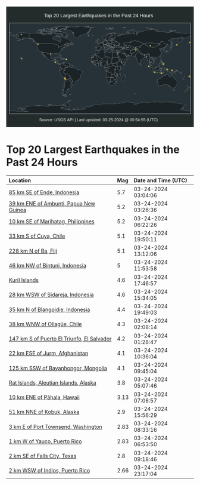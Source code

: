 ![Map](./map.png)

# Top 20 Largest Earthquakes in the Past 24 Hours

| Location | Mag | Date and Time (UTC) |
|:---|:---|:---|
| [85 km SE of Ende, Indonesia](https://earthquake.usgs.gov/earthquakes/eventpage/us6000mkvx) | 5.7 | 03-24-2024 03:04:06 |
| [39 km ENE of Ambunti, Papua New Guinea](https://earthquake.usgs.gov/earthquakes/eventpage/us6000mkwv) | 5.2 | 03-24-2024 03:26:36 |
| [10 km SE of Marihatag, Philippines](https://earthquake.usgs.gov/earthquakes/eventpage/us6000mkxk) | 5.2 | 03-24-2024 06:22:26 |
| [33 km S of Cuya, Chile](https://earthquake.usgs.gov/earthquakes/eventpage/us6000mkzs) | 5.1 | 03-24-2024 19:50:11 |
| [228 km N of Ba, Fiji](https://earthquake.usgs.gov/earthquakes/eventpage/us6000mkyw) | 5.1 | 03-24-2024 13:12:06 |
| [46 km NW of Bintuni, Indonesia](https://earthquake.usgs.gov/earthquakes/eventpage/us6000mkyp) | 5 | 03-24-2024 11:53:58 |
| [Kuril Islands](https://earthquake.usgs.gov/earthquakes/eventpage/us6000mkzm) | 4.6 | 03-24-2024 17:46:57 |
| [28 km WSW of Sidareja, Indonesia](https://earthquake.usgs.gov/earthquakes/eventpage/us6000mkz6) | 4.6 | 03-24-2024 15:34:05 |
| [35 km N of Blangpidie, Indonesia](https://earthquake.usgs.gov/earthquakes/eventpage/us6000mkzv) | 4.4 | 03-24-2024 19:49:03 |
| [38 km WNW of Ollagüe, Chile](https://earthquake.usgs.gov/earthquakes/eventpage/us6000mkvs) | 4.3 | 03-24-2024 02:08:14 |
| [147 km S of Puerto El Triunfo, El Salvador](https://earthquake.usgs.gov/earthquakes/eventpage/us6000mkvm) | 4.2 | 03-24-2024 01:28:47 |
| [22 km ESE of Jurm, Afghanistan](https://earthquake.usgs.gov/earthquakes/eventpage/us6000mkyg) | 4.1 | 03-24-2024 10:36:04 |
| [125 km SSW of Bayanhongor, Mongolia](https://earthquake.usgs.gov/earthquakes/eventpage/us6000mky9) | 4.1 | 03-24-2024 09:45:04 |
| [Rat Islands, Aleutian Islands, Alaska](https://earthquake.usgs.gov/earthquakes/eventpage/ak0243v05xge) | 3.8 | 03-24-2024 05:07:46 |
| [10 km ENE of Pāhala, Hawaii](https://earthquake.usgs.gov/earthquakes/eventpage/hv74148282) | 3.13 | 03-24-2024 07:06:57 |
| [51 km NNE of Kobuk, Alaska](https://earthquake.usgs.gov/earthquakes/eventpage/ak0243v6epya) | 2.9 | 03-24-2024 15:56:29 |
| [3 km E of Port Townsend, Washington](https://earthquake.usgs.gov/earthquakes/eventpage/uw61991971) | 2.83 | 03-24-2024 08:33:16 |
| [1 km W of Yauco, Puerto Rico](https://earthquake.usgs.gov/earthquakes/eventpage/pr71443803) | 2.83 | 03-24-2024 06:53:50 |
| [2 km SE of Falls City, Texas](https://earthquake.usgs.gov/earthquakes/eventpage/tx2024fwjf) | 2.8 | 03-24-2024 09:18:46 |
| [2 km WSW of Indios, Puerto Rico](https://earthquake.usgs.gov/earthquakes/eventpage/pr71443833) | 2.66 | 03-24-2024 23:17:04 |
